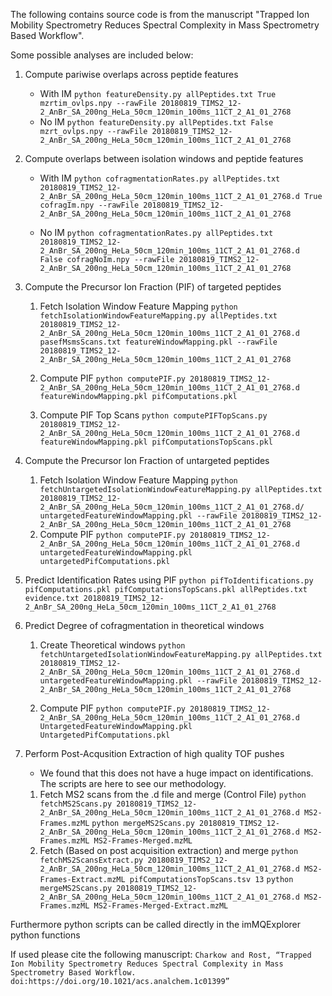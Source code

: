 The following contains source code is from the manuscript "Trapped Ion Mobility Spectrometry Reduces Spectral Complexity in Mass Spectrometry Based Workflow". 



Some possible analyses are included below:

1. Compute pariwise overlaps across peptide features
	- With IM
	`python featureDensity.py allPeptides.txt True mzrtim_ovlps.npy --rawFile 20180819_TIMS2_12-2_AnBr_SA_200ng_HeLa_50cm_120min_100ms_11CT_2_A1_01_2768`
	- No IM
	`python featureDensity.py allPeptides.txt False mzrt_ovlps.npy --rawFile 20180819_TIMS2_12-2_AnBr_SA_200ng_HeLa_50cm_120min_100ms_11CT_2_A1_01_2768`

2. Compute overlaps between isolation windows and peptide features
	- With IM
		`python cofragmentationRates.py allPeptides.txt 20180819_TIMS2_12-2_AnBr_SA_200ng_HeLa_50cm_120min_100ms_11CT_2_A1_01_2768.d True cofragIm.npy --rawFile 20180819_TIMS2_12-2_AnBr_SA_200ng_HeLa_50cm_120min_100ms_11CT_2_A1_01_2768`
	
	- No IM
		`python cofragmentationRates.py allPeptides.txt 20180819_TIMS2_12-2_AnBr_SA_200ng_HeLa_50cm_120min_100ms_11CT_2_A1_01_2768.d False cofragNoIm.npy --rawFile 20180819_TIMS2_12-2_AnBr_SA_200ng_HeLa_50cm_120min_100ms_11CT_2_A1_01_2768`


3. Compute the Precursor Ion Fraction (PIF) of targeted peptides

	1. Fetch Isolation Window Feature Mapping 
		`python fetchIsolationWindowFeatureMapping.py allPeptides.txt 20180819_TIMS2_12-2_AnBr_SA_200ng_HeLa_50cm_120min_100ms_11CT_2_A1_01_2768.d pasefMsmsScans.txt featureWindowMapping.pkl --rawFile 20180819_TIMS2_12-2_AnBr_SA_200ng_HeLa_50cm_120min_100ms_11CT_2_A1_01_2768`

	2. Compute PIF 
		`python computePIF.py 20180819_TIMS2_12-2_AnBr_SA_200ng_HeLa_50cm_120min_100ms_11CT_2_A1_01_2768.d featureWindowMapping.pkl pifComputations.pkl`
	
	3. Compute PIF Top Scans
		`python computePIFTopScans.py 20180819_TIMS2_12-2_AnBr_SA_200ng_HeLa_50cm_120min_100ms_11CT_2_A1_01_2768.d featureWindowMapping.pkl pifComputationsTopScans.pkl`

4. Compute the Precursor Ion Fraction of untargeted peptides 
	1. Fetch Isolation Window Feature Mapping
		`python fetchUntargetedIsolationWindowFeatureMapping.py allPeptides.txt 20180819_TIMS2_12-2_AnBr_SA_200ng_HeLa_50cm_120min_100ms_11CT_2_A1_01_2768.d/  untargetedFeatureWindowMapping.pkl --rawFile 20180819_TIMS2_12-2_AnBr_SA_200ng_HeLa_50cm_120min_100ms_11CT_2_A1_01_2768`
	2. Compute PIF
		`python computePIF.py 20180819_TIMS2_12-2_AnBr_SA_200ng_HeLa_50cm_120min_100ms_11CT_2_A1_01_2768.d untargetedFeatureWindowMapping.pkl untargetedPifComputations.pkl`


4. Predict Identification Rates using PIF
	`python pifToIdentifications.py pifComputations.pkl pifComputationsTopScans.pkl allPeptides.txt evidence.txt 20180819_TIMS2_12-2_AnBr_SA_200ng_HeLa_50cm_120min_100ms_11CT_2_A1_01_2768` 

5. Predict Degree of cofragmentation in theoretical windows 
	1. Create Theoretical windows
		`python fetchUntargetedIsolationWindowFeatureMapping.py allPeptides.txt 20180819_TIMS2_12-2_AnBr_SA_200ng_HeLa_50cm_120min_100ms_11CT_2_A1_01_2768.d untargetedFeatureWindowMapping.pkl --rawFile 20180819_TIMS2_12-2_AnBr_SA_200ng_HeLa_50cm_120min_100ms_11CT_2_A1_01_2768`

	2. Compute PIF
		`python computePIF.py 20180819_TIMS2_12-2_AnBr_SA_200ng_HeLa_50cm_120min_100ms_11CT_2_A1_01_2768.d UntargetedFeatureWindowMapping.pkl UntargetedPifComputations.pkl`


6. Perform Post-Acqusition Extraction of high quality TOF pushes
	- We found that this does not have a huge impact on identifications. The scripts are here to see our methodology. 
	1. Fetch MS2 scans from the .d file and merge (Control File)
		`python fetchMS2Scans.py 20180819_TIMS2_12-2_AnBr_SA_200ng_HeLa_50cm_120min_100ms_11CT_2_A1_01_2768.d MS2-Frames.mzML`
		`python mergeMS2Scans.py 20180819_TIMS2_12-2_AnBr_SA_200ng_HeLa_50cm_120min_100ms_11CT_2_A1_01_2768.d MS2-Frames.mzML MS2-Frames-Merged.mzML`
	2. Fetch (Based on post acquisition extraction) and merge
		`python fetchMS2ScansExtract.py 20180819_TIMS2_12-2_AnBr_SA_200ng_HeLa_50cm_120min_100ms_11CT_2_A1_01_2768.d MS2-Frames-Extract.mzML pifComputationsTopScans.tsv 13`
		`python mergeMS2Scans.py 20180819_TIMS2_12-2_AnBr_SA_200ng_HeLa_50cm_120min_100ms_11CT_2_A1_01_2768.d MS2-Frames.mzML MS2-Frames-Merged-Extract.mzML`


Furthermore python scripts can be called directly in the imMQExplorer python functions



If used please cite the following manuscript:
`Charkow and Rost, “Trapped Ion Mobility Spectrometry Reduces Spectral Complexity in Mass Spectrometry Based Workflow. doi:https://doi.org/10.1021/acs.analchem.1c01399”`
